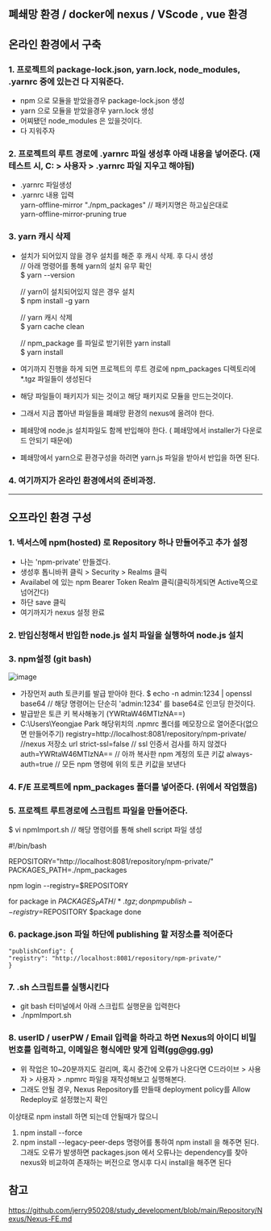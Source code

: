 ## 폐쇄망 환경 / docker에 nexus / VScode , vue 환경

## 온라인 환경에서 구축

### 1. 프로젝트의 package-lock.json, yarn.lock, node_modules, .yarnrc 중에 있는건 다 지워준다.
  * npm 으로 모듈을 받았을경우 package-lock.json 생성
  * yarn 으로 모듈을 받았을경우 yarn.lock 생성
  * 어찌됐던 node_modules 은 있을것이다.
  * 다 지워주자

### 2. 프로젝트의 루트 경로에 .yarnrc 파일 생성후 아래 내용을 넣어준다. (재테스트 시, C: > 사용자 > .yarnrc 파일 지우고 해야됨)
  * .yarnrc 파일생성
  * .yarnrc 내용 입력   
     yarn-offline-mirror "./npm_packages"  // 패키지명은 하고싶은대로   
     yarn-offline-mirror-pruning true
     
### 3. yarn 캐시 삭제
  * 설치가 되어있지 않을 경우 설치를 해준 후 캐시 삭제. 후 다시 생성      
    // 아래 명령어를 통해 yarn의 설치 유무 확인   
    $ yarn --version   

    // yarn이 설치되어있지 않은 경우 설치   
    $ npm install -g yarn   

    // yarn 캐시 삭제   
    $ yarn cache clean   

    // npm_package 를 파일로 받기위한 yarn install   
    $ yarn install   
    
  * 여기까지 진행을 하게 되면 프로젝트의 루트 경로에 npm_packages 디렉토리에 *.tgz 파일들이 생성된다
  * 해당 파일들이 패키지가 되는 것이고 해당 패키지로 모듈을 만드는것이다.
  * 그래서 지금 뽑아낸 파일들을 폐쇄망 환경의 nexus에 올려야 한다.
  * 폐쇄망에 node.js 설치파일도 함께 반입해야 한다.
    ( 폐쇄망에서 installer가 다운로드 안되기 때문에)
  * 폐쇄망에서 yarn으로 환경구성을 하려면 yarn.js 파일을 받아서 반입을 하면 된다.

### 4. 여기까지가 온라인 환경에서의 준비과정.

<hr>

## 오프라인 환경 구성

### 1. 넥서스에 npm(hosted) 로 Repository 하나 만들어주고 추가 설정
  * 나는 'npm-private' 만들겠다.
  * 생성후 톱니바퀴 클릭 > Security > Realms 클릭
  * Availabel 에 있는 npm Bearer Token Realm 클릭(클릭하게되면 Active쪽으로 넘어간다)
  * 하단 save 클릭
  * 여기까지가 nexus 설정 완료

### 2. 반입신청해서 반입한 node.js 설치 파일을 실행하여 node.js 설치

### 3. npm설정 (git bash)
![image](https://user-images.githubusercontent.com/96723249/210190581-408aa736-27b8-4051-91bc-aa76e159aa71.png)
  * 가장먼저 auth 토큰키를 발급 받아야 한다.
    $ echo -n admin:1234 | openssl base64
    // 해당 명령어는 단순히 'admin:1234' 를 base64로 인코딩 한것이다.
  * 발급받은 토큰 키 복사해놓기 (YWRtaW46MTIzNA==)
  * C:\Users\Yeongjae Park 해당위치의 .npmrc 폴더를 메모장으로 열어준다(없으면 만들어주기)
    registry=http://localhost:8081/repository/npm-private/  //nexus 저장소 url
    strict-ssl=false              // ssl 인증서 검사를 하지 않겠다
    auth=YWRtaW46MTIzNA==         // 아까 복사한 npm 계정의 토큰 키값
    always-auth=true              // 모든 npm 명령에 위의 토큰 키값을 보낸다
    
 ### 4. F/E 프로젝트에 npm_packages 폴더를 넣어준다. (위에서 작업했음)
 
 ### 5. 프로젝트 루트경로에 스크립트 파일을 만들어준다.
  $ vi npmImport.sh
  // 해당 명령어를 통해 shell script 파일 생성
  
  #!/bin/bash

  REPOSITORY="http://localhost:8081/repository/npm-private/"
  PACKAGES_PATH=./npm_packages

  npm login --registry=$REPOSITORY

  for package in $PACKAGES_PATH/*.tgz; do
          npm publish --registry=$REPOSITORY $package
  done
  
### 6. package.json 파일 하단에 publishing 할 저장소를 적어준다
    "publishConfig": {
    "registry": "http://localhost:8081/repository/npm-private/"
    }
    
### 7. .sh 스크립트를 실행시킨다
 * git bash 터미널에서 아래 스크립트 실행문을 입력한다
 * ./npmImport.sh

### 8. userID / userPW / Email 입력을 하라고 하면 Nexus의 아이디 비밀번호를 입력하고, 이메일은 형식에만 맞게 입력(gg@gg.gg)
 * 위 작업은 10~20분까지도 걸리며, 혹시 중간에 오류가 나온다면 C드라이브 > 사용자 > 사용자 > .npmrc 파일을 재작성해보고 실행해본다.
 * 그래도 안될 경우, Nexus Repository를 만들때 deployment policy를 Allow Redeploy로 설정했는지 확인
 
 
이상태로 npm install 하면 되는데 안될때가 많으니

1. npm install --force
2. npm install --legacy-peer-deps 명령어를 통하여 npm install 을 해주면 된다.
그래도 오류가 발생하면 packages.json 에서 오류나는 dependency를 찾아 nexus와 비교하여 존재하는 버전으로 명시후 다시 install을 해주면 된다


## 참고
https://github.com/jerry950208/study_development/blob/main/Repository/Nexus/Nexus-FE.md

